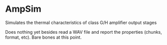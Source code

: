 # AmpSim
Simulates the thermal characteristics of class G/H amplifier output stages

Does nothing yet besides read a WAV file and report the properties (chunks, format, etc). Bare bones at this point.
